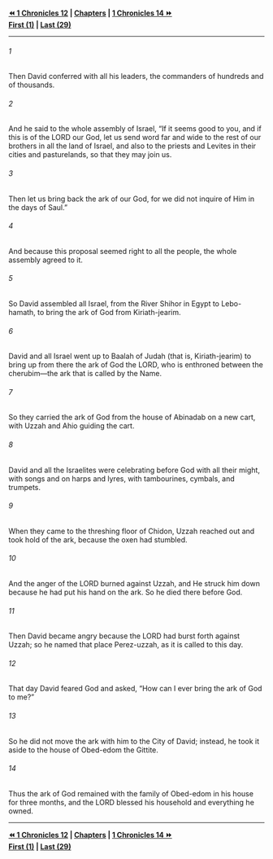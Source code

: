   
**[⏪ 1 Chronicles 12](./1%20Chronicles%2012.md) | [Chapters](./_index.md) | [1 Chronicles 14 ⏩](./1%20Chronicles%2014.md)**  
**[First (1)](./1%20Chronicles%201.md) | [Last (29)](./1%20Chronicles%2029.md)**  
  
---  
  
###### 1  
Then David conferred with all his leaders, the commanders of hundreds and of thousands.  
  
###### 2  
And he said to the whole assembly of Israel, “If it seems good to you, and if this is of the LORD our God, let us send word far and wide to the rest of our brothers in all the land of Israel, and also to the priests and Levites in their cities and pasturelands, so that they may join us.  
  
###### 3  
Then let us bring back the ark of our God, for we did not inquire of Him in the days of Saul.”  
  
###### 4  
And because this proposal seemed right to all the people, the whole assembly agreed to it.  
  
###### 5  
So David assembled all Israel, from the River Shihor in Egypt to Lebo-hamath, to bring the ark of God from Kiriath-jearim.  
  
###### 6  
David and all Israel went up to Baalah of Judah (that is, Kiriath-jearim) to bring up from there the ark of God the LORD, who is enthroned between the cherubim—the ark that is called by the Name.  
  
###### 7  
So they carried the ark of God from the house of Abinadab on a new cart, with Uzzah and Ahio guiding the cart.  
  
###### 8  
David and all the Israelites were celebrating before God with all their might, with songs and on harps and lyres, with tambourines, cymbals, and trumpets.  
  
###### 9  
When they came to the threshing floor of Chidon, Uzzah reached out and took hold of the ark, because the oxen had stumbled.  
  
###### 10  
And the anger of the LORD burned against Uzzah, and He struck him down because he had put his hand on the ark. So he died there before God.  
  
###### 11  
Then David became angry because the LORD had burst forth against Uzzah; so he named that place Perez-uzzah, as it is called to this day.  
  
###### 12  
That day David feared God and asked, “How can I ever bring the ark of God to me?”  
  
###### 13  
So he did not move the ark with him to the City of David; instead, he took it aside to the house of Obed-edom the Gittite.  
  
###### 14  
Thus the ark of God remained with the family of Obed-edom in his house for three months, and the LORD blessed his household and everything he owned.  
  
  
---  
  
**[⏪ 1 Chronicles 12](./1%20Chronicles%2012.md) | [Chapters](./_index.md) | [1 Chronicles 14 ⏩](./1%20Chronicles%2014.md)**  
**[First (1)](./1%20Chronicles%201.md) | [Last (29)](./1%20Chronicles%2029.md)**  
  
